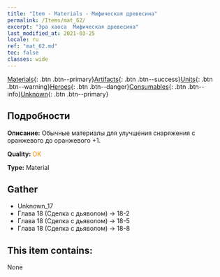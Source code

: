 ```yaml
---
title: "Item - Materials - Мифическая древесина"
permalink: /Items/mat_62/
excerpt: "Эра хаоса  Мифическая древесина"
last_modified_at: 2021-03-25
locale: ru
ref: "mat_62.md"
toc: false
classes: wide
---
```

 [Materials](/ru/Items/){: .btn .btn--primary}[Artifacts](/ru/Items/Artifacts/){: .btn .btn--success}[Units](/ru/Items/Units/){: .btn .btn--warning}[Heroes](/ru/Items/Heroes/){: .btn .btn--danger}[Consumables](/ru/Items/Consumables/){: .btn .btn--info}[Unknown](/ru/Items/Unknown/){: .btn .btn--primary}

## Подробности
 **Описание:** Обычные материалы для улучшения снаряжения c оранжевого до оранжевого +1.

 **Quality:** <span style="color: #FF8C00">OK</span>

 **Type:** Material

## Gather

*    Unknown_17 
*    Глава 18 (Сделка с дьяволом) -> 18-2 
*    Глава 18 (Сделка с дьяволом) -> 18-5 
*    Глава 18 (Сделка с дьяволом) -> 18-8 

## This item contains:

  None

